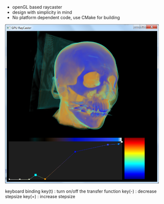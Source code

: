 - openGL based raycaster
- design with simplicity in mind
- No platform dependent code, use CMake for building

![Partilce Guided](https://github.com/shusenl/simple-glsl-raycaster/blob/master/simpleRaycaster.png "Particle Guided:")

keyboard binding
key(t)  : turn on/off the transfer function
key(-)  : decrease stepsize
key(=)  : increase stepsize
